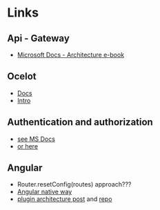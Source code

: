 # Links

## Api - Gateway
- [Microsoft Docs - Architecture e-book](https://docs.microsoft.com/en-us/dotnet/architecture/microservices/multi-container-microservice-net-applications/implement-api-gateways-with-ocelot)

## Ocelot
- [Docs](https://ocelot.readthedocs.io/en/latest/index.html)
- [Intro](https://www.youtube.com/watch?v=kl-NeEAb1WQ&feature=youtu.be)

## Authentication and authorization
- [see MS Docs](https://docs.microsoft.com/en-us/dotnet/architecture/microservices/multi-container-microservice-net-applications/implement-api-gateways-with-ocelot#authentication-and-authorization-in-ocelot-api-gateways)
- [or here](https://docs.microsoft.com/en-us/dotnet/architecture/microservices/secure-net-microservices-web-applications/#authenticate-with-an-openid-connect-or-oauth-20-identity-provider)

## Angular
 - Router.resetConfig(routes) approach???
 - [Angular native way](https://netbasal.com/the-need-for-speed-lazy-load-non-routable-modules-in-angular-30c8f1c33093)
 - [plugin architecture post](https://medium.com/angular-in-depth/building-extensible-dynamic-pluggable-enterprise-application-with-angular-aed8979faba5) and [repo](https://github.com/alexzuza/angular-plugin-architecture)